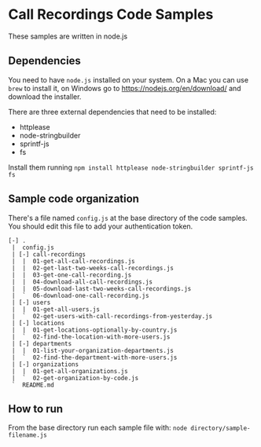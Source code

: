 # Call Recordings Code Samples
These samples are written in node.js

## Dependencies
You need to have `node.js` installed on your system. On a Mac you can use `brew` to install it, 
on Windows go to https://nodejs.org/en/download/ and download the installer.

There are three external dependencies that need to be installed: 
* httplease
* node-stringbuilder
* sprintf-js
* fs

Install them running `npm install httplease node-stringbuilder sprintf-js fs`
## Sample code organization
There's a file named `config.js` at the base directory of the code samples. You should edit this file to add
your authentication token.

```
[-] .
 |  config.js
 | [-] call-recordings
 |  |  01-get-all-call-recordings.js
 |  |  02-get-last-two-weeks-call-recordings.js
 |  |  03-get-one-call-recording.js
 |  |  04-download-all-call-recordings.js
 |  |  05-download-last-two-weeks-call-recordings.js
 |  `  06-download-one-call-recording.js
 | [-] users
 |  |  01-get-all-users.js
 |  `  02-get-users-with-call-recordings-from-yesterday.js
 | [-] locations
 |  |  01-get-locations-optionally-by-country.js
 |  `  02-find-the-location-with-more-users.js
 | [-] departments
 |  |  01-list-your-organization-departments.js
 |  `  02-find-the-department-with-more-users.js
 | [-] organizations
 |  |  01-get-all-organizations.js
 |  `  02-get-organization-by-code.js
 `  README.md
```
## How to run
 From the base directory run each sample file with: `node directory/sample-filename.js`
